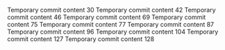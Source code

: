 Temporary commit content 30
Temporary commit content 42
Temporary commit content 46
Temporary commit content 69
Temporary commit content 75
Temporary commit content 77
Temporary commit content 87
Temporary commit content 96
Temporary commit content 104
Temporary commit content 127
Temporary commit content 128
